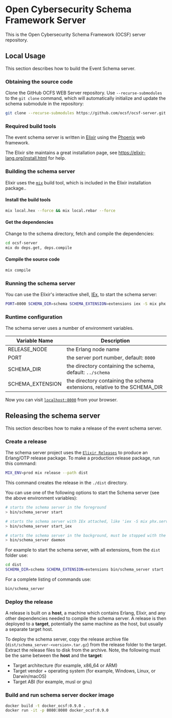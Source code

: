 # Open Cybersecurity Schema Framework Server
This is the Open Cybersecurity Schema Framework (OCSF) server repository.

## Local Usage
This section describes how to build the Event Schema server.

### Obtaining the source code
Clone the GitHub OCFS WEB Server repository. Use `--recurse-submodules` to the `git clone` command, which will automatically initialize and update the schema submodule in the repository:

```bash
git clone --recurse-submodules https://github.com/ocsf/ocsf-server.git
```

### Required build tools
The event schema server is written in [Elixir](https://elixir-lang.org) using the [Phoenix](https://phoenixframework.org/) web framework.

The Elixir site maintains a great installation page, see https://elixir-lang.org/install.html for help.


### Building the schema server
Elixir uses the [`mix`](https://hexdocs.pm/mix/Mix.html) build tool, which is included in the Elixir installation package..

#### Install the build tools

```bash
mix local.hex --force && mix local.rebar --force
```

#### Get the dependencies
Change to the schema directory, fetch and compile the dependencies:

```bash
cd ocsf-server
mix do deps.get, deps.compile
```

#### Compile the source code

```bash
mix compile
```

### Running the schema server
You can use the Elixir's interactive shell, [IEx](https://hexdocs.pm/iex/IEx.html), to start the schema server:

```bash
PORT=8000 SCHEMA_DIR=schema SCHEMA_EXTENSION=extensions iex -S mix phx.server
```

### Runtime configuration
The schema server uses a number of environment variables.

| Variable Name    | Description                                                  |
| ---------------- | ------------------------------------------------------------ |
| RELEASE_NODE     | the Erlang node name                                         |
| PORT             | the server port number, default: `8000`                      |
| SCHEMA_DIR       | the directory containing the schema, default: `../schema`    |
| SCHEMA_EXTENSION | the directory containing the schema extensions, relative to the SCHEMA_DIR |

Now you can visit [`localhost:8000`](http://localhost:8000) from your browser.


## Releasing the schema server

This section describes how to make a release of the event schema server.

### Create a release

The schema server project uses the [`Elixir Releases`](https://hexdocs.pm/mix/Mix.Tasks.Release.html) to produce an Erlang/OTP release package. To make a production release package, run this command:

```bash
MIX_ENV=prod mix release --path dist
```

This command creates the release in the `./dist` directory.

You can use one of the following options to start the Schema server (see the above environment variables):

```bash
# starts the schema server in the foreground
> bin/schema_server start

# starts the schema server with IEx attached, like 'iex -S mix phx.server'
> bin/schema_server start_iex

# starts the schema server in the background, must be stopped with the 'bin/schema_server stop' command
> bin/schema_server daemon
```

For example to start the schema server, with all extensions, from the `dist` folder use:

```bash
cd dist
SCHEMA_DIR=schema SCHEMA_EXTENSION=extensions bin/schema_server start
```

For a complete listing of commands use:

```bash
bin/schema_server
```

### Deploy the release

A release is built on a **host**, a machine which contains Erlang, Elixir, and any other dependencies needed to compile the schema server. A release is then deployed to a **target**, potentially the same machine as the host, but usually a separate target host.

To deploy the schema server, copy the release archive file (`dist/schema_server-<version>.tar.gz`) from the release folder to the target. Extract the release files to disk from the archive. Note, the following must be the same between the **host** and the **target**:

- Target architecture (for example, x86_64 or ARM)
- Target vendor + operating system (for example, Windows, Linux, or Darwin/macOS)
- Target ABI (for example, musl or gnu)



### Build and run schema server docker image

```bash
docker build -t docker_ocsf:0.9.0 .
docker run -it -p 8080:8080 docker_ocsf:0.9.0
```

